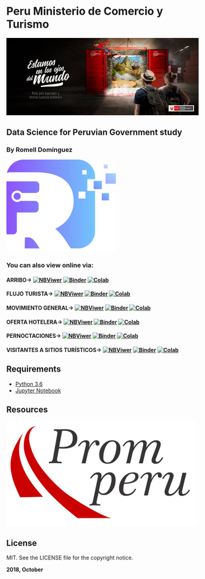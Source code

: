 # Peru Ministerio de Comercio y Turismo

[![](snapshot/intro.jpg#splash)](https://www.mincetur.gob.pe/)

## Data Science for Peruvian Government study

### By Romell Domínguez
[![](snapshot/icono.png#favico)](https://www.romellfudi.com/)

### You can also view online via:

#### ARRIBO-> [![NBViwer](https://img.shields.io/badge/display-nbviwer-blue.svg)](http://nbviewer.jupyter.org/github/romellfudi/MinCeTur/blob/master/arribo/arribo.ipynb) [![Binder](https://mybinder.org/badge.svg)](https://mybinder.org/v2/gh/romellfudi/MinCeTur/master?filepath=arribo/arribo.ipynb) [![Colab](https://colab.research.google.com/assets/colab-badge.svg)](https://colab.research.google.com/github/romellfudi/MinCeTur/blob/master/arribo/arribo.ipynb)

#### FLUJO TURISTA-> [![NBViwer](https://img.shields.io/badge/display-nbviwer-blue.svg)](http://nbviewer.jupyter.org/github/romellfudi/MinCeTur/blob/master/flujo_turista/flujo_turista.ipynb) [![Binder](https://mybinder.org/badge.svg)](https://mybinder.org/v2/gh/romellfudi/MinCeTur/master?filepath=flujo_turista/flujo_turista.ipynb) [![Colab](https://colab.research.google.com/assets/colab-badge.svg)](https://colab.research.google.com/github/romellfudi/MinCeTur/blob/master/flujo_turista/flujo_turista.ipynb)

#### MOVIMIENTO GENERAL-> [![NBViwer](https://img.shields.io/badge/display-nbviwer-blue.svg)](http://nbviewer.jupyter.org/github/romellfudi/MinCeTur/blob/master/movimiento_general/movimiento_general.ipynb) [![Binder](https://mybinder.org/badge.svg)](https://mybinder.org/v2/gh/romellfudi/MinCeTur/master?filepath=movimiento_general/movimiento_general.ipynb) [![Colab](https://colab.research.google.com/assets/colab-badge.svg)](https://colab.research.google.com/github/romellfudi/MinCeTur/blob/master/movimiento_general/movimiento_general.ipynb)

#### OFERTA HOTELERA-> [![NBViwer](https://img.shields.io/badge/display-nbviwer-blue.svg)](http://nbviewer.jupyter.org/github/romellfudi/MinCeTur/blob/master/oferta_hotelera/oferta_hotelera.ipynb) [![Binder](https://mybinder.org/badge.svg)](https://mybinder.org/v2/gh/romellfudi/MinCeTur/master?filepath=oferta_hotelera/oferta_hotelera.ipynb) [![Colab](https://colab.research.google.com/assets/colab-badge.svg)](https://colab.research.google.com/github/romellfudi/MinCeTur/blob/master/oferta_hotelera/oferta_hotelera.ipynb)

#### PERNOCTACIONES-> [![NBViwer](https://img.shields.io/badge/display-nbviwer-blue.svg)](http://nbviewer.jupyter.org/github/romellfudi/MinCeTur/blob/master/pernoctaciones/pernoctaciones.ipynb) [![Binder](https://mybinder.org/badge.svg)](https://mybinder.org/v2/gh/romellfudi/MinCeTur/master?filepath=pernoctaciones/pernoctaciones.ipynb) [![Colab](https://colab.research.google.com/assets/colab-badge.svg)](https://colab.research.google.com/github/romellfudi/MinCeTur/blob/master/pernoctaciones/pernoctaciones.ipynb)

#### VISITANTES A SITIOS TURÍSTICOS-> [![NBViwer](https://img.shields.io/badge/display-nbviwer-blue.svg)](http://nbviewer.jupyter.org/github/romellfudi/MinCeTur/blob/master/visitantes_a_sitios_turisticos/visitantes_a_sitios_turisticos.ipynb) [![Binder](https://mybinder.org/badge.svg)](https://mybinder.org/v2/gh/romellfudi/MinCeTur/master?filepath=visitantes_a_sitios_turisticos/visitantes_a_sitios_turisticos.ipynb) [![Colab](https://colab.research.google.com/assets/colab-badge.svg)](https://colab.research.google.com/github/romellfudi/MinCeTur/blob/master/visitantes_a_sitios_turisticos/visitantes_a_sitios_turisticos.ipynb)

## Requirements

* [Python 3.6](https://www.python.org/downloads/release/python-360/)
* [Jupyter Notebook](http://jupyter.org/)


## Resources

[![](snapshot/promperu.png#favico) ](https://www.promperu.gob.pe/TurismoIN/estadisticasEnLinea/)

## License

MIT. See the LICENSE file for the copyright notice.

**2018, October**


<style>
img[src*='#splash'] { 
    width:700px;
    display: block;
    margin: auto;
}
img[src*='#favico'] { 
    width:200px;
    display: block;
    margin: auto;
}
</style>